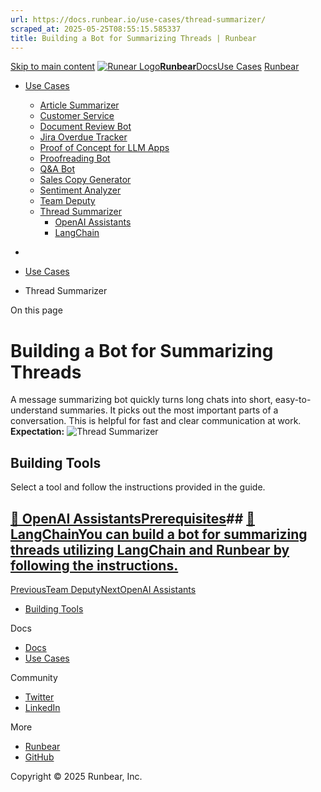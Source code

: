 ```yaml
---
url: https://docs.runbear.io/use-cases/thread-summarizer/
scraped_at: 2025-05-25T08:55:15.585337
title: Building a Bot for Summarizing Threads | Runbear
---
```


[Skip to main content](https://docs.runbear.io/use-cases/thread-summarizer/#__docusaurus_skipToContent_fallback)
[![Runear Logo](https://docs.runbear.io/img/logo.svg)**Runbear**](https://docs.runbear.io/)[Docs](https://docs.runbear.io/)[Use Cases](https://docs.runbear.io/use-cases)
[Runbear](https://runbear.io)
  * [Use Cases](https://docs.runbear.io/use-cases)
    * [Article Summarizer](https://docs.runbear.io/use-cases/article-summarizer/)
    * [Customer Service](https://docs.runbear.io/use-cases/thread-summarizer/)
    * [Document Review Bot](https://docs.runbear.io/use-cases/document-review-bot/)
    * [Jira Overdue Tracker](https://docs.runbear.io/use-cases/jira-overdue-tracker/)
    * [Proof of Concept for LLM Apps](https://docs.runbear.io/use-cases/proof-of-concept/)
    * [Proofreading Bot](https://docs.runbear.io/use-cases/proofreading-bot/)
    * [Q&A Bot](https://docs.runbear.io/use-cases/qna-bot/)
    * [Sales Copy Generator](https://docs.runbear.io/use-cases/sales-copy-generator/)
    * [Sentiment Analyzer](https://docs.runbear.io/use-cases/sentiment-analyzer/)
    * [Team Deputy](https://docs.runbear.io/use-cases/team-deputy/)
    * [Thread Summarizer](https://docs.runbear.io/use-cases/thread-summarizer/)
      * [OpenAI Assistants](https://docs.runbear.io/use-cases/thread-summarizer/openai-assistants)
      * [LangChain](https://docs.runbear.io/use-cases/thread-summarizer/langchain)


  * [](https://docs.runbear.io/)
  * [Use Cases](https://docs.runbear.io/use-cases)
  * Thread Summarizer


On this page
# Building a Bot for Summarizing Threads
A message summarizing bot quickly turns long chats into short, easy-to-understand summaries. It picks out the most important parts of a conversation. This is helpful for fast and clear communication at work.
**Expectation:**
![Thread Summarizer](https://docs.runbear.io/assets/images/thread-summarizer-5f406dbd516ff91cdaa3088f36fd7758.jpg)
## Building Tools[​](https://docs.runbear.io/use-cases/thread-summarizer/#building-tools "Direct link to Building Tools")
Select a tool and follow the instructions provided in the guide.
## [📄️ OpenAI AssistantsPrerequisites](https://docs.runbear.io/use-cases/thread-summarizer/openai-assistants)## [📄️ LangChainYou can build a bot for summarizing threads utilizing LangChain and Runbear by following the instructions.](https://docs.runbear.io/use-cases/thread-summarizer/langchain)
[PreviousTeam Deputy](https://docs.runbear.io/use-cases/team-deputy/)[NextOpenAI Assistants](https://docs.runbear.io/use-cases/thread-summarizer/openai-assistants)
  * [Building Tools](https://docs.runbear.io/use-cases/thread-summarizer/#building-tools)


Docs
  * [Docs](https://docs.runbear.io/)
  * [Use Cases](https://docs.runbear.io/use-cases)


Community
  * [Twitter](https://twitter.com/runbear_io)
  * [LinkedIn](https://www.linkedin.com/company/runbear)


More
  * [Runbear](https://runbear.io)
  * [GitHub](https://github.com/runbear-io/plugbear-python-sdk)


Copyright © 2025 Runbear, Inc.

